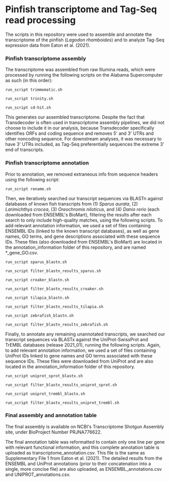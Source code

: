 # Pinfish transcriptome and Tag-Seq read processing
The scripts in this repository were used to assemble and annotate the transcriptome of the pinfish (_Lagodon rhomboides_) and to analyze Tag-Seq expression data from Eaton et al. (2021). 

### Pinfish transcriptome assembly
The transcriptome was assembled from raw Illumina reads, which were processed by running the following scripts on the Alabama Supercomputer as such (in this order):

`run_script trimmomatic.sh`

`run_script trinity.sh`

`run_script cd-hit.sh`

This generates our assembled transcriptome. Despite the fact that Transdecoder is often used in transcriptome assembly pipelines, we did not choose to include it in our analysis, because Transdecoder specifically identifies ORFs and coding sequence and removes 5' and 3' UTRs and other noncoding sequence. For downstream analyses, it was necessary to have 3' UTRs included, as Tag-Seq preferentially sequences the extreme 3' end of transcripts. 

### Pinfish transcriptome annotation

Prior to annotation, we removed extraneous info from sequence headers using the following script:

`run_script rename.sh`

Then, we iteratively searched our transcript sequences via BLASTn against databases of known fish transcripts from (1) _Sparus aurata_, (2) _Larimichthys crocea_, (3) _Oreochromis niloticus_, and (4) _Danio rerio_ (each downloaded from ENSEMBL's BioMart), filtering the results after each search to only include high-quality matches, using the following scripts. To add relevant annotation information, we used a set of files containing ENSEMBL IDs (linked to the known transcript databases), as well as gene names, GO terms, and gene descriptions associated with these sequence IDs. These files (also downloaded from ENSEMBL's BioMart) are located in the annotation_information folder of this repository, and are named \*\_gene_GO.csv.  

`run_script sparus_blastn.sh`

`run_script filter_blastn_results_sparus.sh`

`run_script croaker_blastn.sh`

`run_script filter_blastn_results_croaker.sh`

`run_script tilapia_blastn.sh`

`run_script filter_blastn_results_tilapia.sh`

`run_script zebrafish_blastn.sh`

`run_script filter_blastn_results_zebrafish.sh`

Finally, to annotate any remaining unannotated transcripts, we searched our transcript sequences via BLASTx against the UniProt-SwissProt and TrEMBL databases (release 2021_01), running the following scripts. Again, to add relevant annotation information, we used a set of files containing UniProt IDs linked to gene names and GO terms associated with these sequence IDs. These files were downloaded from UniProt and are also located in the annotation_information folder of this repository. 

`run_script uniprot_sprot_blastx.sh`

`run_script filter_blastx_results_uniprot_sprot.sh`

`run_script uniprot_trembl_blastx.sh`

`run_script filter_blastx_results_uniprot_trembl.sh`

### Final assembly and annotation table

The final assembly is available on NCBI's Transcriptome Shotgun Assembly site, under BioProject Number PRJNA776622.

The final annotation table was reformatted to contain only one line per gene with relevant functional information, and this complete annotation table is uploaded as transcriptome_annotation.csv. This file is the same as Supplementary File 1 from Eaton et al. (2021). The detailed results from the ENSEMBL and UniProt annotations (prior to their concatenation into a single, more concise file) are also uploaded, as ENSEMBL_annotations.csv and UNIPROT_annotations.csv. 


